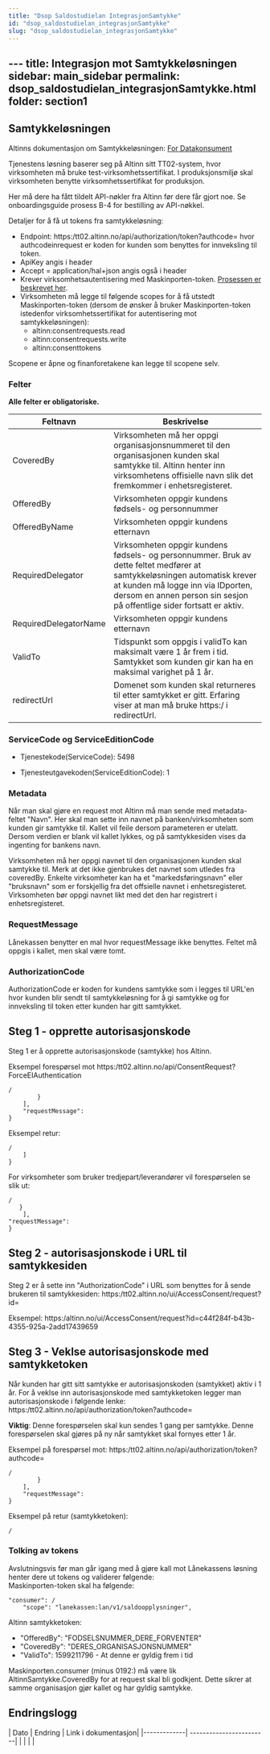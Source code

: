```yaml
---
title: "Dsop Saldostudielan IntegrasjonSamtykke"
id: "dsop_saldostudielan_integrasjonSamtykke"
slug: "dsop_saldostudielan_integrasjonSamtykke"
---
```


﻿---
title: Integrasjon mot Samtykkeløsningen
sidebar: main_sidebar
permalink: dsop_saldostudielan_integrasjonSamtykke.html
folder: section1
---

## Samtykkeløsningen

Altinns dokumentasjon om Samtykkeløsningen: [For Datakonsument](https:/altinn.github.io/docs/utviklingsguider/samtykke/datakonsument/)

Tjenestens løsning baserer seg på Altinn sitt TT02-system, hvor virksomheten må bruke test-virksomhetssertifikat. I produksjonsmiljø skal virksomheten benytte virksomhetssertifikat for produksjon.

Her må dere ha fått tildelt API-nøkler fra Altinn før dere får gjort noe. Se onboardingsguide prosess B-4 for bestilling av API-nøkkel.

Detaljer for å få ut tokens fra samtykkeløsning:

* Endpoint: https:/tt02.altinn.no/api/authorization/token?authcode= hvor authcodeinrequest er koden for kunden som benyttes for innveksling til token.
* ApiKey angis i header
* Accept = application/hal+json angis også i header
* Krever virksomhetsautentisering med Maskinporten-token. [Prosessen er beskrevet her](https:/altinn.github.io/docs/utviklingsguider/samtykke/datakonsument/leverandor/#bruk-av-leverand%C3%B8rtoken-i-maskinporten-anbefalt).
* Virksomheten må legge til følgende scopes for å få utstedt Maskinporten-token (dersom de ønsker å bruker Maskinporten-token istedenfor virksomhetssertifikat for autentisering mot samtykkeløsningen):
	* altinn:consentrequests.read
	* altinn:consentrequests.write
	* altinn:consenttokens

Scopene er åpne og finanforetakene kan legge til scopene selv.

### Felter

**Alle felter er obligatoriske.**

| Feltnavn | Beskrivelse |
| ----------------- |--------------|
| CoveredBy | Virksomheten må her oppgi organisasjonsnummeret til den organisasjonen kunden skal samtykke til. Altinn henter inn virksomhetens offisielle navn slik det fremkommer i enhetsregisteret. |
| OfferedBy | Virksomheten oppgir kundens fødsels- og personnummer |
| OfferedByName | Virksomheten oppgir kundens etternavn |
| RequiredDelegator | Virksomheten oppgir kundens fødsels- og personnummer. Bruk av dette feltet medfører at samtykkeløsningen automatisk krever at kunden må logge inn via IDporten, dersom en annen person sin sesjon på offentlige sider fortsatt er aktiv. |
| RequiredDelegatorName | Virksomheten oppgir kundens etternavn |
| ValidTo | Tidspunkt som oppgis i validTo kan maksimalt være 1 år frem i tid. Samtykket som kunden gir kan ha en maksimal varighet på 1 år. |
| redirectUrl | Domenet som kunden skal returneres til etter samtykket er gitt. Erfaring viser at man må bruke https:/ i redirectUrl. |

### ServiceCode og ServiceEditionCode

* Tjenestekode(ServiceCode): 5498

* Tjenesteutgavekoden(ServiceEditionCode): 1

### Metadata
Når man skal gjøre en request mot Altinn må man sende med metadata-feltet "Navn". Her skal man sette inn navnet på banken/virksomheten som kunden gir samtykke til. Kallet vil feile dersom parameteren er utelatt. Dersom verdien er blank vil kallet lykkes, og på samtykkesiden vises da ingenting for bankens navn.

Virksomheten må her oppgi navnet til den organisasjonen kunden skal samtykke til. Merk at det ikke gjenbrukes det navnet som utledes fra coveredBy. Enkelte virksomheter kan ha et "markedsføringsnavn" eller "bruksnavn" som er forskjellig fra det offsielle navnet i enhetsregisteret. Virksomheten bør oppgi navnet likt med det den har registrert i enhetsregisteret.

### RequestMessage
Lånekassen benytter en mal hvor requestMessage ikke benyttes. Feltet må oppgis i kallet, men skal være tomt.

### AuthorizationCode
AuthorizationCode er koden for kundens samtykke som i legges til URL'en hvor kunden blir sendt til samtykkeløsning for å gi samtykke og for innveksling til token etter kunden har gitt samtykket.


## Steg 1 - opprette autorisasjonskode

Steg 1 er å opprette autorisasjonskode (samtykke) hos Altinn.

Eksempel forespørsel mot https:/tt02.altinn.no/api/ConsentRequest?ForceEIAuthentication
```
/
        }
    ],
    "requestMessage": 
}
```
Eksempel retur:
```
/
    ]
}
```

For virksomheter som bruker tredjepart/leverandører vil forespørselen se slik ut:
```
/
   }
    ],
"requestMessage": 
}
```

## Steg 2 - autorisasjonskode i URL til samtykkesiden

Steg 2 er å sette inn "AuthorizationCode" i URL som benyttes for å sende brukeren til samtykkesiden: https:/tt02.altinn.no/ui/AccessConsent/request?id=​​

Eksempel: https:/altinn.no/ui/AccessConsent/request?id=c44f284f-b43b-4355-925a-2add17439659


## Steg 3 - Veklse autorisasjonskode med samtykketoken

Når kunden har gitt sitt samtykke er autorisasjonskoden (samtykket) aktiv i 1 år. For å veklse inn autorisasjonskode med samtykketoken legger man autorisasjonskode i følgende lenke: https:/tt02.altinn.no/api/authorization/token?authcode=​​

**Viktig**: Denne forespørselen skal kun sendes 1 gang per samtykke. Denne forespørselen skal gjøres på ny når samtykket skal fornyes etter 1 år.

Eksempel på forespørsel mot: https:/tt02.altinn.no/api/authorization/token?authcode=
```
/
        }
    ],
    "requestMessage": 
}
```

Eksempel på retur (samtykketoken):
```
/
```

### Tolking av tokens

Avslutningsvis før man går igang med å gjøre kall mot Lånekassens løsning henter dere ut tokens og validerer følgende:<br >
Maskinporten-token skal ha følgende:
```
"consumer": /
	"scope": "lanekassen:lan/v1/saldoopplysninger",
```
Altinn samtykketoken:

* "OfferedBy": "FODSELSNUMMER_DERE_FORVENTER"
* "CoveredBy": "DERES_ORGANISASJONSNUMMER"
* "ValidTo": 1599211796 - At denne er gyldig frem i tid

Maskinporten.consumer (minus 0192:) må være lik AltinnSamtykke.CoveredBy for at request skal bli godkjent. Dette sikrer at samme organisasjon gjør kallet og har gyldig samtykke.
## Endringslogg


| Dato         | Endring  | Link i dokumentasjon|
|-------------| ------------------------|
|     |   | |
